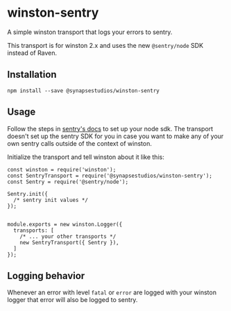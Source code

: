 # winston-sentry
A simple winston transport that logs your errors to sentry.

This transport is for winston 2.x and uses the new `@sentry/node` SDK instead of Raven.

## Installation

```
npm install --save @synapsestudios/winston-sentry
```

## Usage

Follow the steps in [sentry's docs](https://docs.sentry.io/error-reporting/quickstart/?platform=node) to set up your node sdk. The transport doesn't set up the sentry SDK for you in case you want to make any of your own sentry calls outside of the context of winston.

Initialize the transport and tell winston about it like this:

```
const winston = require('winston');
const SentryTransport = require('@synapsestudios/winston-sentry');
const Sentry = require('@sentry/node');

Sentry.init({
  /* sentry init values */
});


module.exports = new winston.Logger({
  transports: [
    /* ... your other transports */
    new SentryTransport({ Sentry }),
  ]
});
```

## Logging behavior

Whenever an error with level `fatal` or `error` are logged with your winston logger that error will also be logged to sentry.
